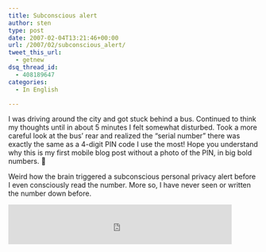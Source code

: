 ```yaml
---
title: Subconscious alert
author: sten
type: post
date: 2007-02-04T13:21:46+00:00
url: /2007/02/subconscious_alert/
tweet_this_url:
  - getnew
dsq_thread_id:
  - 408189647
categories:
  - In English

---
```

I was driving around the city and got stuck behind a bus. Continued to think my thoughts until in about 5 minutes I felt somewhat disturbed. Took a more careful look at the bus&#8217; rear and realized the &#8220;serial number&#8221; there was exactly the same as a 4-digit PIN code I use the most! Hope you understand why this is my first mobile blog post without a photo of the PIN, in big bold numbers. 🙂

Weird how the brain triggered a subconscious personal privacy alert before I even consciously read the number. More so, I have never seen or written the number down before. 

<iframe src="http://www.facebook.com/plugins/like.php?href=http%3A%2F%2Fsten.tamkivi.com%2F2007%2F02%2Fsubconscious_alert%2F&layout=standard&show_faces=true&width=450&action=like&colorscheme=light&height=80" scrolling="no" frameborder="0" style="border:none; overflow:hidden; width:450px; height:80px;" allowTransparency="true"></iframe>